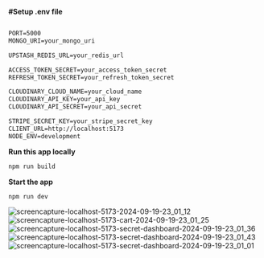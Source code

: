 **#Setup .env file**

```markdown

PORT=5000
MONGO_URI=your_mongo_uri

UPSTASH_REDIS_URL=your_redis_url

ACCESS_TOKEN_SECRET=your_access_token_secret
REFRESH_TOKEN_SECRET=your_refresh_token_secret

CLOUDINARY_CLOUD_NAME=your_cloud_name
CLOUDINARY_API_KEY=your_api_key
CLOUDINARY_API_SECRET=your_api_secret

STRIPE_SECRET_KEY=your_stripe_secret_key
CLIENT_URL=http://localhost:5173
NODE_ENV=development
```
**Run this app locally**

```markdown
npm run build
```
**Start the app**

```markdown
npm run dev
```
![screencapture-localhost-5173-2024-09-19-23_01_12](https://github.com/user-attachments/assets/fb850970-26f6-42b4-a168-dbbbc4c1d523)
![screencapture-localhost-5173-cart-2024-09-19-23_01_25](https://github.com/user-attachments/assets/1a812e8b-e4ff-4a64-afc9-c679fc17794e)
![screencapture-localhost-5173-secret-dashboard-2024-09-19-23_01_36](https://github.com/user-attachments/assets/c2dc7fd3-d073-44e6-a2f2-944bd07df9cd)
![screencapture-localhost-5173-secret-dashboard-2024-09-19-23_01_43](https://github.com/user-attachments/assets/91c99a1a-5868-4594-9acb-ab1c6591e409)
![screencapture-localhost-5173-secret-dashboard-2024-09-19-23_01_01](https://github.com/user-attachments/assets/88c307e1-3d47-4694-846c-63c51ad8625f)
